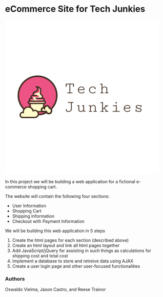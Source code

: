 # eCommerce Site for Tech Junkies
![Image of Tech Junkies Logo](./images/logo_transparent.png)

In this project we will be building a web application for a fictional e-commerce shopping cart.

The website will contain the following four sections:
* User Information
* Shopping Cart
* Shipping Information
* Checkout with Payment Information

We will be building this web application in 5 steps
1. Create the html pages for each section (described above)
2. Create an html layout and link all html pages together
3. Add JavaScript/jQuery for assisting in such things as calculations for shipping cost and total cost
4. Implement a database to store and retreive data using AJAX
5. Create a user login page and other user-focused functionalities

### Authors
Oswaldo Vielma, Jason Castro, and Reese Trainor